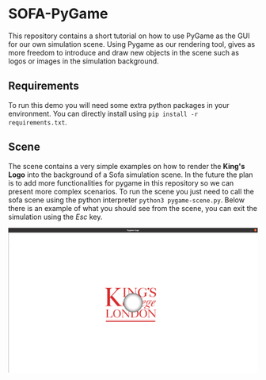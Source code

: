 # SOFA-PyGame

This repository contains a short tutorial on how to use PyGame as the GUI for our own simulation scene. Using Pygame as our rendering tool, gives as more freedom to introduce and draw new objects in the scene such as logos or images in the simulation background.

## Requirements
To run this demo you will need some extra python packages in your environment. You can directly install using `pip install -r requirements.txt`.

## Scene
The scene contains a very simple examples on how to render the **King's Logo** into the background of a Sofa simulation scene. In the future the plan is to add more functionalities for pygame in this repository so we can present more complex scenarios. To run the scene you just need to call the sofa scene using the python interpreter `python3 pygame-scene.py`. Below there is an example of what you should see from the scene, you can exit the simulation using the *Esc* key.

![pygame-scene simulation GUI](imgs/simulation.png)